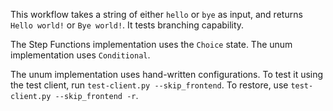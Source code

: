 This workflow takes a string of either `hello` or `bye` as input, and returns
`Hello world!` or `Bye world!`. It tests branching capability.

The Step Functions implementation uses the `Choice` state. The unum
implementation uses `Conditional`.

The unum implementation uses hand-written configurations. To test it using the
test client, run `test-client.py --skip_frontend`. To restore, use
`test-client.py --skip_frontend -r`.